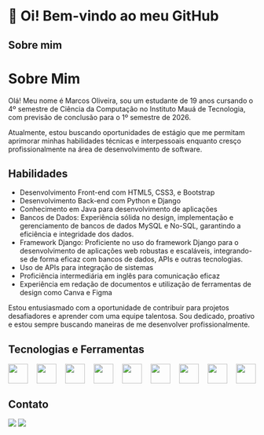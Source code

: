 
# 👋 Oi! Bem-vindo ao meu GitHub  

## Sobre mim
# Sobre Mim

Olá! Meu nome é Marcos Oliveira, sou um estudante de 19 anos cursando o 4º semestre de Ciência da Computação no Instituto Mauá de Tecnologia, com previsão de conclusão para o 1º semestre de 2026.

Atualmente, estou buscando oportunidades de estágio que me permitam aprimorar minhas habilidades técnicas e interpessoais enquanto cresço profissionalmente na área de desenvolvimento de software.

## Habilidades

- Desenvolvimento Front-end com HTML5, CSS3, e Bootstrap
- Desenvolvimento Back-end com Python e Django
- Conhecimento em Java para desenvolvimento de aplicações
- Bancos de Dados: Experiência sólida no design, implementação e gerenciamento de bancos de dados MySQL e No-SQL, garantindo a eficiência e integridade dos dados.
- Framework Django: Proficiente no uso do framework Django para o desenvolvimento de aplicações web robustas e escaláveis, integrando-se de forma eficaz com bancos de dados, APIs e outras tecnologias.
- Uso de APIs para integração de sistemas
- Proficiência intermediária em inglês para comunicação eficaz
- Experiência em redação de documentos e utilização de ferramentas de design como Canva e Figma

Estou entusiasmado com a oportunidade de contribuir para projetos desafiadores e aprender com uma equipe talentosa. Sou dedicado, proativo e estou sempre buscando maneiras de me desenvolver profissionalmente.

## Tecnologias e Ferramentas

<div style="display: flex; justify-content: space-between;"> 

<img loading="lazy" src="https://cdn.jsdelivr.net/gh/devicons/devicon/icons/html5/html5-original.svg" width="40" heigth="40" />
<img loading="lazy" src="https://cdn.jsdelivr.net/gh/devicons/devicon/icons/css3/css3-original.svg" width="40" heigth="40" />
<img loading="lazy" src="https://cdn.jsdelivr.net/gh/devicons/devicon/icons/bootstrap/bootstrap-original.svg" width="40" heigth="40" />
<img loading="lazy" src="https://cdn.jsdelivr.net/gh/devicons/devicon/icons/python/python-original.svg" width="40" heigth="40" />
<img loading="lazy" src="https://cdn.jsdelivr.net/gh/devicons/devicon/icons/java/java-original.svg" width="40" heigth="40" />
<img loading="lazy" src="https://cdn.jsdelivr.net/gh/devicons/devicon@latest/icons/django/django-plain.svg" width="40" heigth="40" /> 
<img loading="lazy" src="https://cdn.jsdelivr.net/gh/devicons/devicon/icons/mysql/mysql-original.svg" width="40" heigth="40" />
<img loading="lazy" src="https://cdn.jsdelivr.net/gh/devicons/devicon/icons/canva/canva-original.svg" width="40" heigth="40" />
<img loading="lazy" src="https://cdn.jsdelivr.net/gh/devicons/devicon/icons/figma/figma-original.svg" width="40" heigth="40" /> 
          
</div>

## Contato
<div>
<a href="https://www.linkedin.com/in/marcos-oliveira-670b43286/" target="_blank"><img loading="lazy" src="https://img.shields.io/badge/-LinkedIn-%230077B5?style=for-the-badge&logo=linkedin&logoColor=white" target="_blank"></a>   
<a href = "marcos.ofreitas.04@gmail.com"><img loading="lazy" src="https://img.shields.io/badge/Gmail-D14836?style=for-the-badge&logo=gmail&logoColor=white" target="_blank"></a>
</div>
